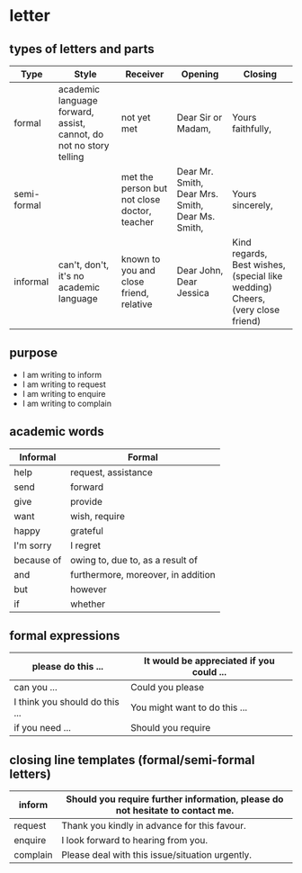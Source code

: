 # letter

## types of letters and parts

| Type        | Style                                                              | Receiver                                     | Opening                                          | Closing                                                                       |
|-------------|--------------------------------------------------------------------|----------------------------------------------|--------------------------------------------------|-------------------------------------------------------------------------------|
| formal      | academic language forward, assist, cannot, do not no story telling | not yet met                                  | Dear Sir or Madam,                               | Yours faithfully,                                                             |
| semi-formal |                                                                    | met the person but not close doctor, teacher | Dear Mr. Smith, Dear Mrs. Smith, Dear Ms. Smith, | Yours sincerely,                                                              |
| informal    | can't, don't, it's no academic language                            | known to you and close friend, relative      | Dear John, Dear Jessica                          | Kind regards, Best wishes, (special like wedding) Cheers, (very close friend) |

## purpose

- I am writing to inform
- I am writing to request
- I am writing to enquire
- I am writing to complain

## academic words

| Informal   | Formal                             |
|------------|------------------------------------|
| help       | request, assistance                |
| send       | forward                            |
| give       | provide                            |
| want       | wish, require                      |
| happy      | grateful                           |
| I'm sorry | I regret                           |
| because of | owing to, due to, as a result of   |
| and        | furthermore, moreover, in addition |
| but        | however                            |
| if         | whether                            |

## formal expressions

| please do this ...             | It would be appreciated if you could ... |
|--------------------------------|------------------------------------------|
| can you ...                    | Could you please                         |
| I think you should do this ... | You might want to do this ...            |
| if you need ...                | Should you require                       |

## closing line templates (formal/semi-formal letters)

| inform   | Should you require further information, please do not hesitate to contact me. |
|----------|-------------------------------------------------------------------------------|
| request  | Thank you kindly in advance for this favour.                                  |
| enquire  | I look forward to hearing from you.                                           |
| complain | Please deal with this issue/situation urgently.                               |

